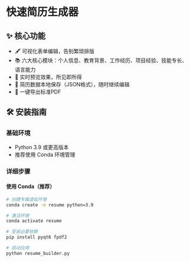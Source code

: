 # 快速简历生成器

## ✨ 核心功能

- 🖋️ 可视化表单编辑，告别繁琐排版
- 📚 六大核心模块：个人信息、教育背景、工作经历、项目经验、技能专长、语言能力
- 🔄 实时预览效果，所见即所得
- 💾 简历数据本地保存（JSON格式），随时继续编辑
- 🚀 一键导出标准PDF


## 🛠️ 安装指南

### 基础环境
- Python 3.9 或更高版本
- 推荐使用 Conda 环境管理

### 详细步骤

#### 使用 Conda（推荐）
```bash
# 创建专属虚拟环境
conda create -n resume python=3.9

# 激活环境
conda activate resume

# 安装必要依赖
pip install pyqt6 fpdf2

# 启动应用
python resume_builder.py
